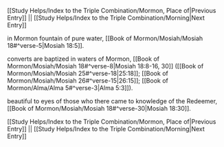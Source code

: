 [[Study Helps/Index to the Triple Combination/Mormon, Place of|Previous Entry]]  ||  [[Study Helps/Index to the Triple Combination/Morning|Next Entry]]

 in Mormon fountain of pure water, [[Book of Mormon/Mosiah/Mosiah 18#^verse-5|Mosiah 18:5]].

 converts are baptized in waters of Mormon, [[Book of Mormon/Mosiah/Mosiah 18#^verse-8|Mosiah 18:8-16, 30]] ([[Book of Mormon/Mosiah/Mosiah 25#^verse-18|25:18]]; [[Book of Mormon/Mosiah/Mosiah 26#^verse-15|26:15]]; [[Book of Mormon/Alma/Alma 5#^verse-3|Alma 5:3]]).

 beautiful to eyes of those who there came to knowledge of the Redeemer, [[Book of Mormon/Mosiah/Mosiah 18#^verse-30|Mosiah 18:30]].

[[Study Helps/Index to the Triple Combination/Mormon, Place of|Previous Entry]]  ||  [[Study Helps/Index to the Triple Combination/Morning|Next Entry]]